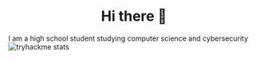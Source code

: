 <h1 align="center">Hi there 👋</h1>



I am a high school student studying computer science and cybersecurity
![tryhackme stats](https://raw.githubusercontent.com/WoresoR/WoresoR/master/assets/thm_propic.png)
